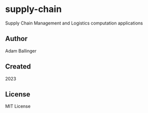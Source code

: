# supply-chain

Supply Chain Management and Logistics computation applications

## Author

Adam Ballinger

## Created

2023

## License

MIT License